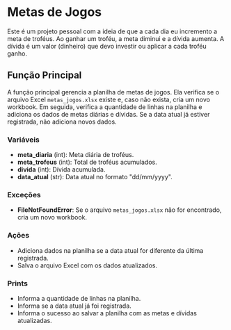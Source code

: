 # Metas de Jogos

Este é um projeto pessoal com a ideia de que a cada dia eu incremento a meta de troféus. Ao ganhar um troféu, a meta diminui e a dívida aumenta. A dívida é um valor (dinheiro) que devo investir ou aplicar a cada troféu ganho.

## Função Principal

A função principal gerencia a planilha de metas de jogos. Ela verifica se o arquivo Excel `metas_jogos.xlsx` existe e, caso não exista, cria um novo workbook. Em seguida, verifica a quantidade de linhas na planilha e adiciona os dados de metas diárias e dívidas. Se a data atual já estiver registrada, não adiciona novos dados.

### Variáveis

- **meta_diaria** (int): Meta diária de troféus.
- **meta_trofeus** (int): Total de troféus acumulados.
- **divida** (int): Dívida acumulada.
- **data_atual** (str): Data atual no formato "dd/mm/yyyy".

### Exceções

- **FileNotFoundError**: Se o arquivo `metas_jogos.xlsx` não for encontrado, cria um novo workbook.

### Ações

- Adiciona dados na planilha se a data atual for diferente da última registrada.
- Salva o arquivo Excel com os dados atualizados.

### Prints

- Informa a quantidade de linhas na planilha.
- Informa se a data atual já foi registrada.
- Informa o sucesso ao salvar a planilha com as metas e dívidas atualizadas.

